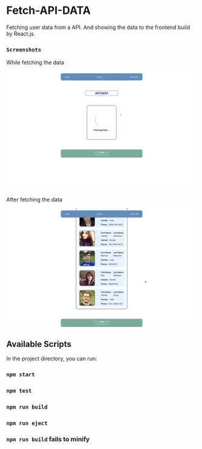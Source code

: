 # Fetch-API-DATA
Fetching user data from a API. And showing the data to the frontend build by React.js.

### `Screenshots`

While fetching the data

![While fetching the data](<Screenshot 2024-05-03 at 00.23.28.png>)


After fetching the data

![After fetching the data](<Screenshot 2024-05-03 at 00.23.50.png>)



## Available Scripts

In the project directory, you can run:

### `npm start`

### `npm test`

### `npm run build`

### `npm run eject`

### `npm run build` fails to minify
